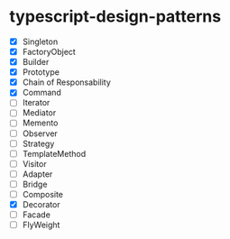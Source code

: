 # typescript-design-patterns

- [x] Singleton 
- [x] FactoryObject
- [x] Builder
- [x] Prototype
- [x] Chain of Responsability
- [x] Command
- [ ] Iterator
- [ ] Mediator
- [ ] Memento
- [ ] Observer
- [ ] Strategy
- [ ] TemplateMethod
- [ ] Visitor
- [ ] Adapter
- [ ] Bridge
- [ ] Composite
- [x] Decorator
- [ ] Facade
- [ ] FlyWeight
